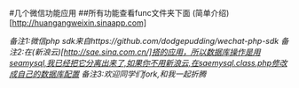 #几个微信功能应用
##所有功能查看func文件夹下面 
(简单介绍)[http://huangangweixin.sinaapp.com] 

*备注1:微信php sdk来自https://github.com/dodgepudding/wechat-php-sdk*
*备注2:在(新浪云)[http://sae.sina.com.cn/]搭的应用，所以数据库操作是用seamysql,我已经把它分离出来了,如果你不用新浪云,在saemysql.class.php修改成自己的数据库配置*
*备注3:欢迎同学们fork,和我一起折腾*
